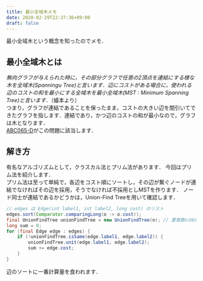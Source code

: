 ```yaml
---
title: 最小全域木メモ
date: 2020-02-29T22:37:36+09:00
draft: false
---
```


最小全域木という概念を知ったのでメモ．

## 最小全域木とは
*無向グラフが与えられた時に，その部分グラフで任意の2頂点を連結にする様な木を全域木(Spanningu Tree)と言います．辺にコストがある場合に，使われる辺のコストの和を最小にする全域木を最小全域木(MST : Minimum Spanning Tree)と言います．*（蟻本より）<br>
つまり，グラフが連結であることを保ったまま，コストの大きい辺を間引いてできたグラフを指します．連結であり，かつ辺のコストの和が最小なので，グラフは木となります．<br>
[ABC065-D](https://atcoder.jp/contests/abc065/tasks/arc076_b)がこの問題に該当します．

## 解き方
有名なアルゴリズムとして，クラスカル法とプリム法があります．
今回はプリム法を紹介します．<br>
プリム法は至って単純で，各辺をコスト順にソートし，その辺が繋ぐノードが連結でなければその辺を採用，そうでなければ不採用としMSTを作ります．
ノード同士が連結であるかどうかは，Union-Find Treeを用いて確認します．

```java
// edges は Edge(int label1, int label2, long cost) のリスト
edges.sort(Comparator.comparingLong(o -> o.cost));
final UnionFindTree unionFindTree = new UnionFindTree(n); // 要素数nのUnion-Find Treeを構築
long sum = 0;
for (final Edge edge : edges) {
    if (!unionFindTree.isSame(edge.label1, edge.label2)) {
        unionFindTree.unit(edge.label1, edge.label2);
        sum += edge.cost;
    }
}
```

辺のソートに一番計算量を食われます．
